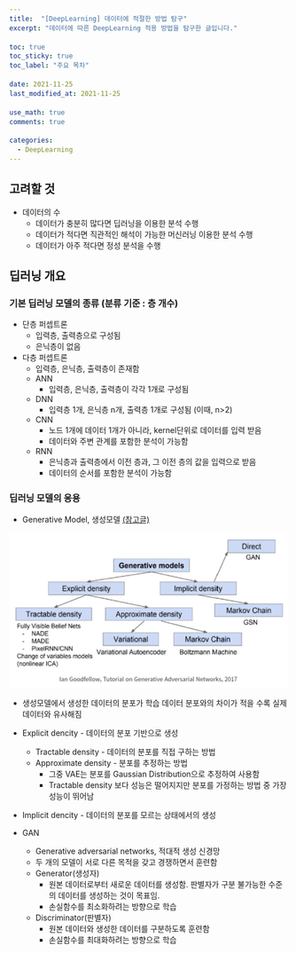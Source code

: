 ```yaml
---
title:  "[DeepLearning] 데이터에 적절한 방법 탐구"
excerpt: "데이터에 따른 DeepLearning 적용 방법을 탐구한 글입니다."

toc: true
toc_sticky: true
toc_label: "주요 목차"
 
date: 2021-11-25
last_modified_at: 2021-11-25

use_math: true
comments: true

categories:
  - DeepLearning
---
```




## 고려할 것

- 데이터의 수
  - 데이터가 충분히 많다면 딥러닝을 이용한 분석 수행
  - 데이터가 적다면 직관적인 해석이 가능한 머신러닝 이용한 분석 수행
  - 데이터가 아주 적다면 정성 분석을 수행



## 딥러닝 개요

### 기본 딥러닝 모델의 종류 (분류 기준 : 층 개수)

- 단층 퍼셉트론
  - 입력층, 출력층으로 구성됨
  - 은닉층이 없음
- 다층 퍼셉트론
  - 입력층, 은닉층, 출력층이 존재함
  - ANN
    - 입력층, 은닉층, 출력층이 각각 1개로 구성됨
  - DNN
    - 입력층 1개, 은닉층 n개, 출력층 1개로 구성됨 (이때, n>2)
  - CNN
    - 노드 1개에 데이터 1개가 아니라, kernel단위로 데이터를 입력 받음
    - 데이터와 주변 관계를 포함한 분석이 가능함
  - RNN
    - 은닉층과 출력층에서 이전 층과, 그 이전 층의 값을 입력으로 받음
    - 데이터의 순서를 포함한 분석이 가능함



### 딥러닝 모델의 응용

- Generative Model, 생성모델 [(참고글)](https://minsuksung-ai.tistory.com/12)

<img src="\assets\posting_img\\generative_models.png" alt="generative_models" style="zoom:67%;" />

- 생성모델에서 생성한 데이터의 분포가 학습 데이터 분포와의 차이가 적을 수록 실제 데이터와 유사해짐
- Explicit dencity - 데이터의 분포 기반으로 생성
  - Tractable density - 데이터의 분포를 직접 구하는 방법
  - Approximate density - 분포를 추정하는 방법
    - 그중 VAE는 분포를 Gaussian Distribution으로 추정하여 사용함
    - Tractable density 보다 성능은 떨어지지만 분포를 가정하는 방법 중 가장 성능이 뛰어남
- Implicit dencity - 데이터의 분포를 모르는 상태에서의 생성



- GAN

  - Generative adversarial networks, 적대적 생성 신경망
  - 두 개의 모델이 서로 다른 목적을 갖고 경쟁하면서 훈련함
  - Generator(생성자)
    - 원본 데이터로부터 새로운 데이터를 생성함. 판별자가 구분 불가능한 수준의 데이터를 생성하는 것이 목표임.
    - 손실함수를 최소화하려는 방향으로 학습
  - Discriminator(판별자)
    - 원본 데이터와 생성한 데이터를 구분하도록 훈련함
    - 손실함수를 최대화하려는 방향으로 학습
